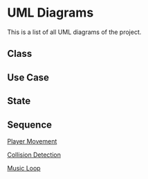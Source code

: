 # UML Diagrams
This is a list of all UML diagrams of the project.
## Class

## Use Case

## State

## Sequence
[Player Movement](https://github.com/JQBNguyen/CS151-Slime_Time/blob/main/diagrams/PlayerMovement_Sequence.drawio)

[Collision Detection](https://github.com/JQBNguyen/CS151-Slime_Time/blob/main/diagrams/Collision_Detection.drawio)

[Music Loop](https://github.com/JQBNguyen/CS151-Slime_Time/blob/main/diagrams/Music%20Loop.drawio)
